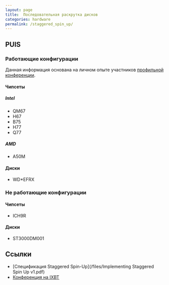 ```yaml
---
layout: page
title:  Последовательная раскрутка дисков
categories: hardware
permalink: /staggered_spin_up/
---
```


## PUIS
### Работающие конфигурации
Данная информация основана на личном опыте участников
[профильной конференции](http://forum.ixbt.com/topic.cgi?id=11:44797).
#### Чипсеты
##### Intel
* QM67
* H67
* B75
* H77
* Q77

##### AMD
* A50M

#### Диски
* WD*EFRX

### Не работающие конфигурации
#### Чипсеты
* ICH9R

#### Диски
* ST3000DM001

## Ссылки
* [Спецификация Staggered Spin-Up](/files/Implementing Staggered Spin Up v1.pdf)
* [Конференция на IXBT](http://forum.ixbt.com/topic.cgi?id=11:44797)

